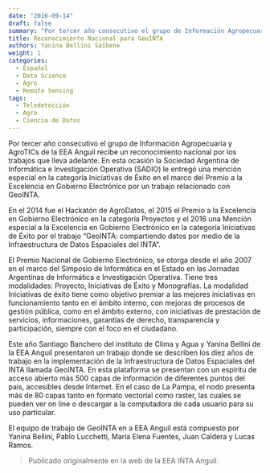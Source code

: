 ```yaml
---
date: "2016-09-14"
draft: false
summary: "Por tercer año consecutivo el grupo de Información Agropecuaria y AgroTICs de la EEA Anguil recibe un reconocimiento nacional por los trabajos que lleva adelante. En esta ocasión la Sociedad Argentina de Informática e Investigación Operativa (SADIO) le entregó una mención especial en la categoría Iniciativas de Éxito en el marco del Premio a la Excelencia en Gobierno Electrónico por un trabajo relacionado con GeoINTA."
title: Reconocimiento Nacional para GeoINTA
authors: Yanina Bellini Saibene
weight: 1
categories:
  - Español
  - Data Science
  - Agro
  - Remote Sensing
tags: 
  - Teledetección
  - Agro
  - Ciencia de Datos
---
```


Por tercer año consecutivo el grupo de Información Agropecuaria y AgroTICs de la EEA Anguil recibe un reconocimiento nacional por los trabajos que lleva adelante. En esta ocasión la Sociedad Argentina de Informática e Investigación Operativa (SADIO) le entregó una mención especial en la categoría Iniciativas de Éxito en el marco del Premio a la Excelencia en Gobierno Electrónico por un trabajo relacionado con GeoINTA.

En el 2014 fue el Hackatón de AgroDatos, el 2015 el Premio a la Excelencia en Gobierno Electrónico en la categoría Proyectos y el 2016 una Mención especial a la Excelencia en Gobierno Electrónico en la categoría Iniciativas de Éxito por el trabajo “GeoINTA: compartiendo datos por medio de la Infraestructura de Datos Espaciales del INTA”.

El Premio Nacional de Gobierno Electrónico, se otorga desde el año 2007 en el marco del Simposio de Informática en el Estado en las Jornadas Argentinas de Informática e Investigación Operativa.  Tiene tres modalidades: Proyecto, Iniciativas de Éxito y Monografías.  La modalidad Iniciativas de éxito tiene como objetivo premiar a las mejores iniciativas en funcionamiento tanto en el ámbito interno, con mejoras de procesos de gestión pública, como en el ámbito externo, con iniciativas de prestación de servicios, informaciones, garantías de derecho, transparencia y participación, siempre con el foco en el ciudadano.

Este año Santiago Banchero del instituto de Clima y Agua y Yanina Bellini de la EEA Anguil presentaron un trabajo donde se describen los diez años de trabajo en la implementación de la Infraestructura de Datos Espaciales del INTA llamada GeoINTA.  En esta plataforma se presentan con un espíritu de acceso abierto más 500 capas de información de diferentes puntos del país, accesibles desde Internet.  En el caso de La Pampa, el nodo presenta más de 80 capas tanto en formato vectorial como raster, las cuales se pueden ver on line o descargar a la computadora de cada usuario para su uso particular.

El equipo de trabajo de GeoINTA en a EEA Anguil está compuesto por Yanina Bellini, Pablo Lucchetti, María Elena Fuentes, Juan Caldera y Lucas Ramos.

> Publicado originalmente en la web de la EEA INTA Anguil.
